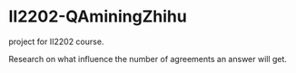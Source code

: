# II2202-QAminingZhihu

project for II2202 course.

Research on what influence the number of agreements an answer will get.
